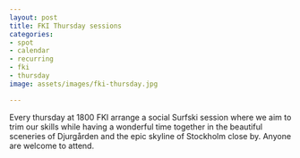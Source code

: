 ```yaml
---
layout: post
title: FKI Thursday sessions
categories:
- spot
- calendar
- recurring
- fki
- thursday
image: assets/images/fki-thursday.jpg

---
```

Every thursday at 1800 FKI arrange a social Surfski session where we aim to trim our skills while having a wonderful time together in the beautiful sceneries of Djurgården and the epic skyline of Stockholm close by. Anyone are welcome to attend.
